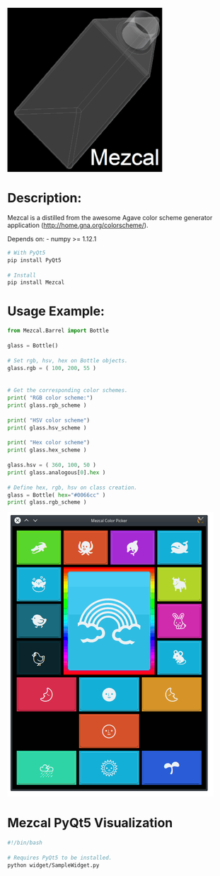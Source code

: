 [![Mezcal Bottle](https://github.com/pakalolo-papalote/Mezcal/blob/master/mezcal.bz2.png?raw=true)](https://github.com/pakalolo-papalote/Mezcal/)

# Description:
Mezcal is a distilled from the awesome Agave color scheme generator application (http://home.gna.org/colorscheme/).

Depends on:
	- numpy >= 1.12.1

```bash
# With PyQt5
pip install PyQt5

# Install
pip install Mezcal
```

# Usage Example:
```python
from Mezcal.Barrel import Bottle

glass = Bottle()

# Set rgb, hsv, hex on Bottle objects.
glass.rgb = ( 100, 200, 55 )


# Get the corresponding color schemes.
print( "RGB color scheme:")
print( glass.rgb_scheme )

print( "HSV color scheme")
print( glass.hsv_scheme )

print( "Hex color scheme")
print( glass.hex_scheme )

glass.hsv = ( 360, 100, 50 )
print( glass.analogous[0].hex )

# Define hex, rgb, hsv on class creation.
glass = Bottle( hex="#0066cc" )
print( glass.rgb_scheme )
```
[![Mezcal Widget](https://github.com/pakalolo-papalote/Mezcal/blob/master/widget/g.gif?raw=true)](https://github.com/pakalolo-papalote/Mezcal/blob/master/widget/g.gif?raw=true)

# Mezcal PyQt5 Visualization
```bash
#!/bin/bash

# Requires PyQt5 to be installed.
python widget/SampleWidget.py
```
